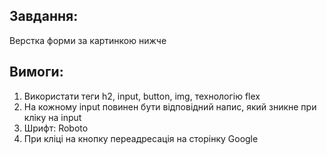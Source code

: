 ## **Завдання:**

Верстка форми за картинкою нижче

## **Вимоги:**

1. Використати теги h2, input, button, img, технологію flex
2. На кожному input повинен бути відповідний напис, який зникне при кліку на input
3. Шрифт: Roboto
4. При кліці на кнопку переадресація на сторінку Google
